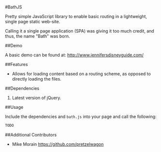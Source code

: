 #BathJS

Pretty simple JavaScript library to enable basic routing in a lightweight, single page static web-site.

Calling it a single page application (SPA) was giving it too much credit, and thus, the name "Bath" was born.

##Demo

A basic demo can be found at: http://www.jennifersdisneyguide.com/

##Features

* Allows for loading content based on a routing scheme, as opposed to directly loading the files.

##Dependencies

1. Latest version of jQuery.

##Usage

Include the dependencies and `bath.js` into your page and call the following:

```javascript
TODO
```

##Additional Contributors

* Mike Morain https://github.com/pretzelwagon